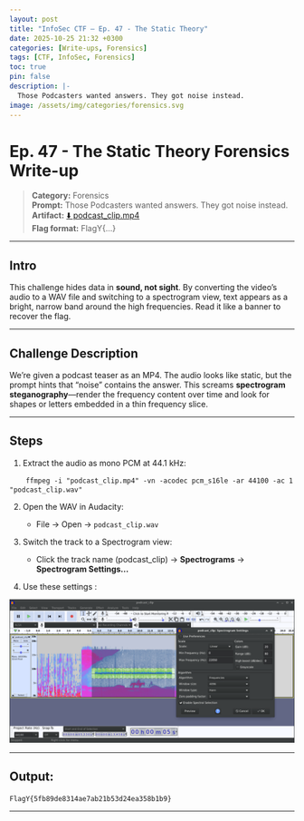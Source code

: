 ```yaml
---
layout: post
title: "InfoSec CTF – Ep. 47 - The Static Theory"
date: 2025-10-25 21:32 +0300
categories: [Write-ups, Forensics]
tags: [CTF, InfoSec, Forensics]
toc: true
pin: false
description: |-
  Those Podcasters wanted answers. They got noise instead.
image: /assets/img/categories/forensics.svg
---
```


# Ep. 47 - The Static Theory Forensics Write-up

> **Category:** Forensics  
> **Prompt:** Those Podcasters wanted answers. They got noise instead.  
> **Artifact:** [⬇️ podcast_clip.mp4](/assets/file/writeup/The-Static-Theory/podcast_clip.mp4?raw=1)  
> **Flag format:** FlagY{...}

---

## Intro

This challenge hides data in **sound, not sight**. By converting the video’s audio to a WAV file and switching to a spectrogram view, text appears as a bright, narrow band around the high frequencies. 
Read it like a banner to recover the flag.

---

## Challenge Description

We’re given a podcast teaser as an MP4. The audio looks like static, but the prompt hints that “noise” contains the answer. 
This screams **spectrogram steganography**—render the frequency content over time and look for shapes or letters embedded in a thin frequency slice.

---

## Steps

1) Extract the audio as mono PCM at 44.1 kHz:

```
    ffmpeg -i "podcast_clip.mp4" -vn -acodec pcm_s16le -ar 44100 -ac 1 "podcast_clip.wav"
```

2) Open the WAV in Audacity:

   - File → Open → `podcast_clip.wav`

3) Switch the track to a Spectrogram view:

   - Click the track name (podcast_clip) → **Spectrograms** → **Spectrogram Settings…**

4) Use these settings :

![](/assets/file/writeup/The-Static-Theory/1.png)


---

## Output:

```
FlagY{5fb89de8314ae7ab21b53d24ea358b1b9}
```

---
